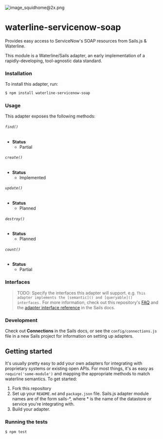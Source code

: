 ![image_squidhome@2x.png](http://i.imgur.com/RIvu9.png)

# waterline-servicenow-soap

Provides easy access to ServiceNow's SOAP resources from Sails.js & Waterline.

This module is a Waterline/Sails adapter, an early implementation of a rapidly-developing, tool-agnostic data standard.


### Installation

To install this adapter, run:

```sh
$ npm install waterline-servicenow-soap
```



### Usage


This adapter exposes the following methods:

###### `find()`

+ **Status**
  + Partial

###### `create()`

+ **Status**
  + Implemented

###### `update()`

+ **Status**
  + Planned

###### `destroy()`

+ **Status**
  + Planned


###### `count()`

+ **Status**
  + Partial


### Interfaces

>TODO:
>Specify the interfaces this adapter will support.
>e.g. `This adapter implements the [semantic]() and [queryable]() interfaces.`
> For more information, check out this repository's [FAQ](./FAQ.md) and the [adapter interface reference](https://github.com/balderdashy/sails-docs/blob/master/adapter-specification.md) in the Sails docs.


### Development

Check out **Connections** in the Sails docs, or see the `config/connections.js` file in a new Sails project for information on setting up adapters.

## Getting started
It's usually pretty easy to add your own adapters for integrating with proprietary systems or existing open APIs.  For most things, it's as easy as `require('some-module')` and mapping the appropriate methods to match waterline semantics.  To get started:

1. Fork this repository
2. Set up your `README.md` and `package.json` file.  Sails.js adapter module names are of the form sails-*, where * is the name of the datastore or service you're integrating with.
3. Build your adapter.




### Running the tests

```sh
$ npm test
```


